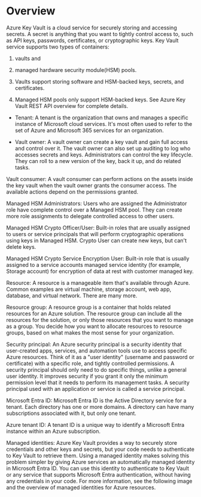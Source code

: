 

# Overview

Azure Key Vault is a cloud service for securely storing and accessing secrets. A secret is anything that you want to tightly control access to, such as API keys, passwords, certificates, or cryptographic keys. Key Vault service supports two types of containers: 
1. vaults and 
2. managed hardware security module(HSM) pools. 

1. Vaults support storing software and HSM-backed keys, secrets, and certificates. 
2. Managed HSM pools only support HSM-backed keys. See Azure Key Vault REST API overview for complete details.





- Tenant: A tenant is the organization that owns and manages a specific instance of Microsoft cloud services. It's most often used to refer to the set of Azure and Microsoft 365 services for an organization.

- Vault owner: A vault owner can create a key vault and gain full access and control over it. The vault owner can also set up auditing to log who accesses secrets and keys. Administrators can control the key lifecycle. They can roll to a new version of the key, back it up, and do related tasks.

Vault consumer: A vault consumer can perform actions on the assets inside the key vault when the vault owner grants the consumer access. The available actions depend on the permissions granted.

Managed HSM Administrators: Users who are assigned the Administrator role have complete control over a Managed HSM pool. They can create more role assignments to delegate controlled access to other users.

Managed HSM Crypto Officer/User: Built-in roles that are usually assigned to users or service principals that will perform cryptographic operations using keys in Managed HSM. Crypto User can create new keys, but can't delete keys.

Managed HSM Crypto Service Encryption User: Built-in role that is usually assigned to a service accounts managed service identity (for example, Storage account) for encryption of data at rest with customer managed key.

Resource: A resource is a manageable item that's available through Azure. Common examples are virtual machine, storage account, web app, database, and virtual network. There are many more.

Resource group: A resource group is a container that holds related resources for an Azure solution. The resource group can include all the resources for the solution, or only those resources that you want to manage as a group. You decide how you want to allocate resources to resource groups, based on what makes the most sense for your organization.

Security principal: An Azure security principal is a security identity that user-created apps, services, and automation tools use to access specific Azure resources. Think of it as a "user identity" (username and password or certificate) with a specific role, and tightly controlled permissions. A security principal should only need to do specific things, unlike a general user identity. It improves security if you grant it only the minimum permission level that it needs to perform its management tasks. A security principal used with an application or service is called a service principal.

Microsoft Entra ID: Microsoft Entra ID is the Active Directory service for a tenant. Each directory has one or more domains. A directory can have many subscriptions associated with it, but only one tenant.

Azure tenant ID: A tenant ID is a unique way to identify a Microsoft Entra instance within an Azure subscription.

Managed identities: Azure Key Vault provides a way to securely store credentials and other keys and secrets, but your code needs to authenticate to Key Vault to retrieve them. Using a managed identity makes solving this problem simpler by giving Azure services an automatically managed identity in Microsoft Entra ID. You can use this identity to authenticate to Key Vault or any service that supports Microsoft Entra authentication, without having any credentials in your code. For more information, see the following image and the overview of managed identities for Azure resources.
